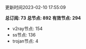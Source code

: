 更新时间2023-02-10 17:55:09

**总订阅: 73**
**总节点: 892**
**有效节点: 294**
- v2ray节点: 154
- ss节点: 136
- trojan节点: 4
